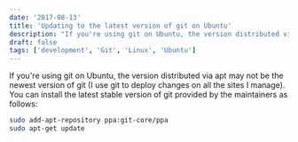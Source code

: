 ```yaml
---
date: '2017-08-13'
title: 'Updating to the latest version of git on Ubuntu'
description: "If you're using git on Ubuntu, the version distributed via apt may not be the newest version of git (I use git to deploy changes on all the sites I manage)."
draft: false
tags: ['development', 'Git', 'Linux', 'Ubuntu']
---
```


If you're using git on Ubuntu, the version distributed via apt may not be the newest version of git (I use git to deploy changes on all the sites I manage).<!-- excerpt --> You can install the latest stable version of git provided by the maintainers as follows:

```bash
sudo add-apt-repository ppa:git-core/ppa
sudo apt-get update
```

